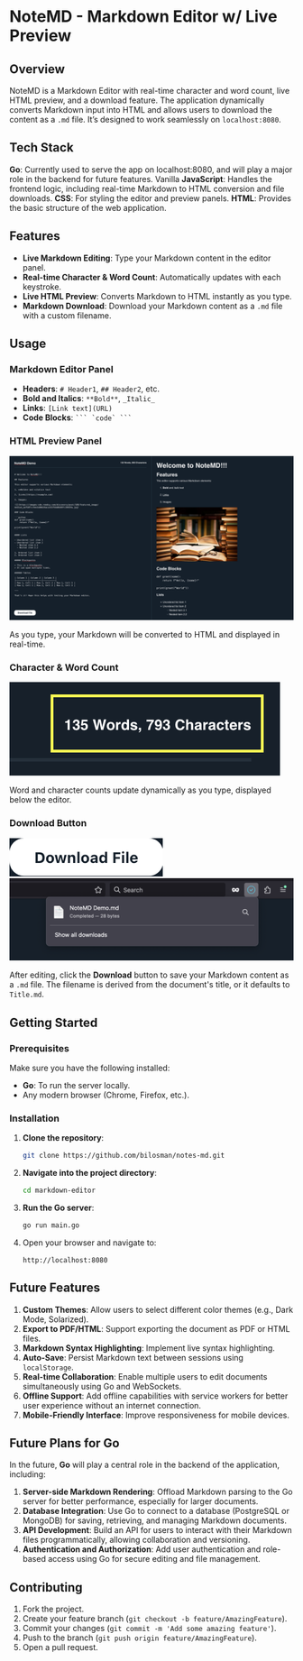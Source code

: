 # NoteMD - Markdown Editor w/ Live Preview

## Overview

NoteMD is a Markdown Editor with real-time character and word count, live HTML preview, and a download feature. The application dynamically converts Markdown input into HTML and allows users to download the content as a `.md` file. It’s designed to work seamlessly on `localhost:8080`.

## Tech Stack

**Go**: Currently used to serve the app on localhost:8080, and will play a major role in the backend for future features.
Vanilla **JavaScript**: Handles the frontend logic, including real-time Markdown to HTML conversion and file downloads.
**CSS**: For styling the editor and preview panels.
**HTML**: Provides the basic structure of the web application.

## Features

- **Live Markdown Editing**: Type your Markdown content in the editor panel.
- **Real-time Character & Word Count**: Automatically updates with each keystroke.
- **Live HTML Preview**: Converts Markdown to HTML instantly as you type.
- **Markdown Download**: Download your Markdown content as a `.md` file with a custom filename.

## Usage

### Markdown Editor Panel

- **Headers**: `# Header1`, `## Header2`, etc.
- **Bold and Italics**: `**Bold**`, `_Italic_`
- **Links**: `[Link text](URL)`
- **Code Blocks**: ```` ``` `code` ``` ````

### HTML Preview Panel

![Image of NoteMD's Page](static/images/NoteMD_Demo.png)

As you type, your Markdown will be converted to HTML and displayed in real-time.

### Character & Word Count

![Image of NoteMD's Character & Word Counter](static/images/NoteMD_WordCharCount.png)

Word and character counts update dynamically as you type, displayed below the editor.

### Download Button

![Image of NoteMD's Download Button](static/images/NoteMD_Download_1.png)
![Image of NoteMD's Download](static/images/NoteMD_Download_2.png)

After editing, click the **Download** button to save your Markdown content as a `.md` file. The filename is derived from the document's title, or it defaults to `Title.md`.

## Getting Started

### Prerequisites

Make sure you have the following installed:

- **Go**: To run the server locally.
- Any modern browser (Chrome, Firefox, etc.).

### Installation

1. **Clone the repository**:
    ```bash
    git clone https://github.com/bilosman/notes-md.git
    ```

2. **Navigate into the project directory**:
    ```bash
    cd markdown-editor
    ```

3. **Run the Go server**:
    ```bash
    go run main.go
    ```

4. Open your browser and navigate to:
    ```
    http://localhost:8080
    ```

## Future Features

1. **Custom Themes**: Allow users to select different color themes (e.g., Dark Mode, Solarized).
2. **Export to PDF/HTML**: Support exporting the document as PDF or HTML files.
3. **Markdown Syntax Highlighting**: Implement live syntax highlighting.
4. **Auto-Save**: Persist Markdown text between sessions using `localStorage`.
5. **Real-time Collaboration**: Enable multiple users to edit documents simultaneously using Go and WebSockets.
6. **Offline Support**: Add offline capabilities with service workers for better user experience without an internet connection.
7. **Mobile-Friendly Interface**: Improve responsiveness for mobile devices.

## Future Plans for Go

In the future, **Go** will play a central role in the backend of the application, including:

1. **Server-side Markdown Rendering**: Offload Markdown parsing to the Go server for better performance, especially for larger documents.
2. **Database Integration**: Use Go to connect to a database (PostgreSQL or MongoDB) for saving, retrieving, and managing Markdown documents.
3. **API Development**: Build an API for users to interact with their Markdown files programmatically, allowing collaboration and versioning.
4. **Authentication and Authorization**: Add user authentication and role-based access using Go for secure editing and file management.


## Contributing

1. Fork the project.
2. Create your feature branch (`git checkout -b feature/AmazingFeature`).
3. Commit your changes (`git commit -m 'Add some amazing feature'`).
4. Push to the branch (`git push origin feature/AmazingFeature`).
5. Open a pull request.